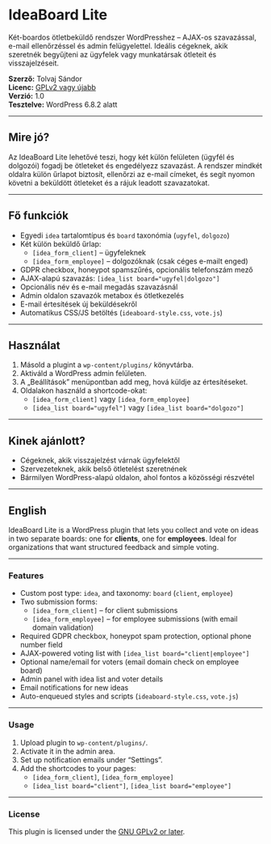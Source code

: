 # IdeaBoard Lite

Két-boardos ötletbeküldő rendszer WordPresshez – AJAX-os szavazással, e-mail ellenőrzéssel és admin felügyelettel. Ideális cégeknek, akik szeretnék begyűjteni az ügyfelek vagy munkatársak ötleteit és visszajelzéseit.

**Szerző:** Tolvaj Sándor  
**Licenc:** [GPLv2 vagy újabb](https://www.gnu.org/licenses/gpl-2.0.html)  
**Verzió:** 1.0  
**Tesztelve:** WordPress 6.8.2 alatt

---

## Mire jó?

Az IdeaBoard Lite lehetővé teszi, hogy két külön felületen (ügyfél és dolgozói) fogadj be ötleteket és engedélyezz szavazást. A rendszer mindkét oldalra külön űrlapot biztosít, ellenőrzi az e-mail címeket, és segít nyomon követni a beküldött ötleteket és a rájuk leadott szavazatokat.

---

## Fő funkciók

- Egyedi `idea` tartalomtípus és `board` taxonómia (`ugyfel`, `dolgozo`)
- Két külön beküldő űrlap:
  - `[idea_form_client]` – ügyfeleknek
  - `[idea_form_employee]` – dolgozóknak (csak céges e-mailt enged)
- GDPR checkbox, honeypot spamszűrés, opcionális telefonszám mező
- AJAX-alapú szavazás: `[idea_list board="ugyfel|dolgozo"]`
- Opcionális név és e-mail megadás szavazásnál
- Admin oldalon szavazók metabox és ötletkezelés
- E-mail értesítések új beküldésekről
- Automatikus CSS/JS betöltés (`ideaboard-style.css`, `vote.js`)

---

## Használat

1. Másold a plugint a `wp-content/plugins/` könyvtárba.
2. Aktiváld a WordPress admin felületen.
3. A „Beállítások” menüpontban add meg, hová küldje az értesítéseket.
4. Oldalakon használd a shortcode-okat:
   - `[idea_form_client]` vagy `[idea_form_employee]`
   - `[idea_list board="ugyfel"]` vagy `[idea_list board="dolgozo"]`

---

## Kinek ajánlott?

- Cégeknek, akik visszajelzést várnak ügyfelektől
- Szervezeteknek, akik belső ötletelést szeretnének
- Bármilyen WordPress-alapú oldalon, ahol fontos a közösségi részvétel

---

## English

IdeaBoard Lite is a WordPress plugin that lets you collect and vote on ideas in two separate boards: one for **clients**, one for **employees**. Ideal for organizations that want structured feedback and simple voting.

---

### Features

- Custom post type: `idea`, and taxonomy: `board` (`client`, `employee`)
- Two submission forms:
  - `[idea_form_client]` – for client submissions
  - `[idea_form_employee]` – for employee submissions (with email domain validation)
- Required GDPR checkbox, honeypot spam protection, optional phone number field
- AJAX-powered voting list with `[idea_list board="client|employee"]`
- Optional name/email for voters (email domain check on employee board)
- Admin panel with idea list and voter details
- Email notifications for new ideas
- Auto-enqueued styles and scripts (`ideaboard-style.css`, `vote.js`)

---

### Usage

1. Upload plugin to `wp-content/plugins/`.
2. Activate it in the admin area.
3. Set up notification emails under “Settings”.
4. Add the shortcodes to your pages:
   - `[idea_form_client]`, `[idea_form_employee]`
   - `[idea_list board="client"]`, `[idea_list board="employee"]`

---

### License

This plugin is licensed under the [GNU GPLv2 or later](https://www.gnu.org/licenses/gpl-2.0.html).
